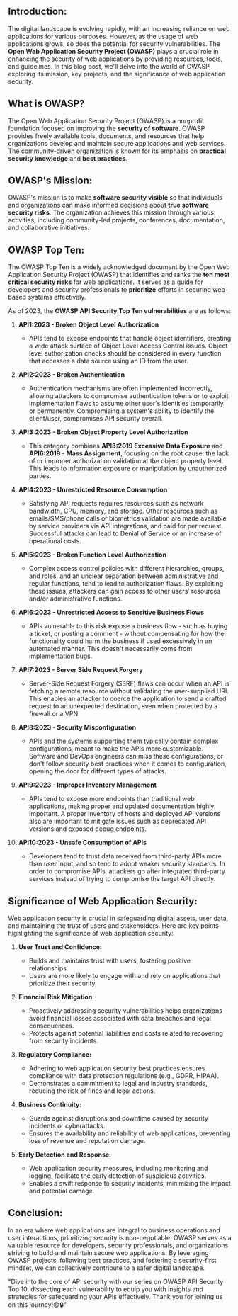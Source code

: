 ## Introduction:

The digital landscape is evolving rapidly, with an increasing reliance on web applications for various purposes. However, as the usage of web applications grows, so does the potential for security vulnerabilities. The **Open Web Application Security Project (OWASP)** plays a crucial role in enhancing the security of web applications by providing resources, tools, and guidelines. In this blog post, we'll delve into the world of OWASP, exploring its mission, key projects, and the significance of web application security.

## What is OWASP?

The Open Web Application Security Project (OWASP) is a nonprofit foundation focused on improving the **security of software**. OWASP provides freely available tools, documents, and resources that help organizations develop and maintain secure applications and web services. The community-driven organization is known for its emphasis on **practical security knowledge** and **best practices**.

## OWASP's Mission:

OWASP's mission is to make **software security visible** so that individuals and organizations can make informed decisions about **true software security risks**. The organization achieves this mission through various activities, including community-led projects, conferences, documentation, and collaborative initiatives.

## OWASP Top Ten:

The OWASP Top Ten is a widely acknowledged document by the Open Web Application Security Project (OWASP) that identifies and ranks the **ten most critical security risks** for web applications. It serves as a guide for developers and security professionals to **prioritize** efforts in securing web-based systems effectively.

As of 2023, the **OWASP API Security Top Ten vulnerabilities** are as follows:

1. **API1:2023 - Broken Object Level Authorization**
   - APIs tend to expose endpoints that handle object identifiers, creating a wide attack surface of Object Level Access Control issues. Object level authorization checks should be considered in every function that accesses a data source using an ID from the user.

1. **API2:2023 - Broken Authentication**
   - Authentication mechanisms are often implemented incorrectly, allowing attackers to compromise authentication tokens or to exploit implementation flaws to assume other user's identities temporarily or permanently. Compromising a system's ability to identify the client/user, compromises API security overall.

1. **API3:2023 - Broken Object Property Level Authorization**
   - This category combines **API3:2019 Excessive Data Exposure** and **API6:2019 - Mass Assignment**, focusing on the root cause: the lack of or improper authorization validation at the object property level. This leads to information exposure or manipulation by unauthorized parties.

1. **API4:2023 - Unrestricted Resource Consumption**
   - Satisfying API requests requires resources such as network bandwidth, CPU, memory, and storage. Other resources such as emails/SMS/phone calls or biometrics validation are made available by service providers via API integrations, and paid for per request. Successful attacks can lead to Denial of Service or an increase of operational costs.

1. **API5:2023 - Broken Function Level Authorization**
   - Complex access control policies with different hierarchies, groups, and roles, and an unclear separation between administrative and regular functions, tend to lead to authorization flaws. By exploiting these issues, attackers can gain access to other users’ resources and/or administrative functions.

1. **API6:2023 - Unrestricted Access to Sensitive Business Flows**
   - APIs vulnerable to this risk expose a business flow - such as buying a ticket, or posting a comment - without compensating for how the functionality could harm the business if used excessively in an automated manner. This doesn't necessarily come from implementation bugs.

1. **API7:2023 - Server Side Request Forgery**
   - Server-Side Request Forgery (SSRF) flaws can occur when an API is fetching a remote resource without validating the user-supplied URI. This enables an attacker to coerce the application to send a crafted request to an unexpected destination, even when protected by a firewall or a VPN.

1. **API8:2023 - Security Misconfiguration**
   - APIs and the systems supporting them typically contain complex configurations, meant to make the APIs more customizable. Software and DevOps engineers can miss these configurations, or don't follow security best practices when it comes to configuration, opening the door for different types of attacks.

1. **API9:2023 - Improper Inventory Management**
   - APIs tend to expose more endpoints than traditional web applications, making proper and updated documentation highly important. A proper inventory of hosts and deployed API versions also are important to mitigate issues such as deprecated API versions and exposed debug endpoints.

1. **API10:2023 - Unsafe Consumption of APIs**
   - Developers tend to trust data received from third-party APIs more than user input, and so tend to adopt weaker security standards. In order to compromise APIs, attackers go after integrated third-party services instead of trying to compromise the target API directly.


## Significance of Web Application Security:
Web application security is crucial in safeguarding digital assets, user data, and maintaining the trust of users and stakeholders. Here are key points highlighting the significance of web application security:

1. **User Trust and Confidence:**
   - Builds and maintains trust with users, fostering positive relationships.
   - Users are more likely to engage with and rely on applications that prioritize their security.

2. **Financial Risk Mitigation:**
   - Proactively addressing security vulnerabilities helps organizations avoid financial losses associated with data breaches and legal consequences.
   - Protects against potential liabilities and costs related to recovering from security incidents.

3. **Regulatory Compliance:**
   - Adhering to web application security best practices ensures compliance with data protection regulations (e.g., GDPR, HIPAA).
   - Demonstrates a commitment to legal and industry standards, reducing the risk of fines and legal actions.

4. **Business Continuity:**
   - Guards against disruptions and downtime caused by security incidents or cyberattacks.
   - Ensures the availability and reliability of web applications, preventing loss of revenue and reputation damage.

5. **Early Detection and Response:**
   - Web application security measures, including monitoring and logging, facilitate the early detection of suspicious activities.
   - Enables a swift response to security incidents, minimizing the impact and potential damage.


## Conclusion:
In an era where web applications are integral to business operations and user interactions, prioritizing security is non-negotiable. OWASP serves as a valuable resource for developers, security professionals, and organizations striving to build and maintain secure web applications. By leveraging OWASP projects, following best practices, and fostering a security-first mindset, we can collectively contribute to a safer digital landscape.

"Dive into the core of API security with our series on OWASP API Security Top 10, dissecting each vulnerability to equip you with insights and strategies for safeguarding your APIs effectively. Thank you for joining us on this journey!😊🔒"